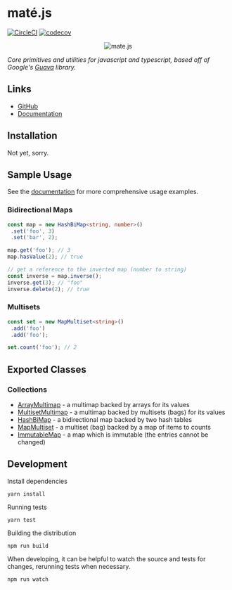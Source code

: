 # maté.js

[![CircleCI](https://circleci.com/gh/psastras/mate.js.svg?style=shield&circle-token=:circle-ci-badge-token)](https://circleci.com/gh/psastras/mate.js/tree/master)
[![codecov](https://codecov.io/gh/psastras/mate.js/branch/master/graph/badge.svg)](https://codecov.io/gh/psastras/mate.js)

<p align="center">
  <img src="https://psastras.github.io/mate.js/icon.png" alt="mate.js"/>
</p>

_Core primitives and utilities for javascript and typescript, based off of Google's [Guava](https://github.com/google/guava) library._

## Links

- [GitHub](https://github.com/psastras/mate.js)
- [Documentation](https://psastras.github.io/mate.js/)

## Installation

Not yet, sorry.

## Sample Usage

See the [documentation](https://psastras.github.io/mate.js/) for more comprehensive usage
examples.

### Bidirectional Maps

```typescript
const map = new HashBiMap<string, number>()
 .set('foo', 3)
 .set('bar', 2);

map.get('foo'); // 3
map.hasValue(2); // true

// get a reference to the inverted map (number to string)
const inverse = map.inverse();
inverse.get(3); // "foo"
inverse.delete(2); // true
```

### Multisets

```typescript
const set = new MapMultiset<string>()
 .add('foo')
 .add('foo');

set.count('foo'); // 2
```

## Exported Classes

### Collections

- [ArrayMultimap](https://psastras.github.io/mate.js/classes/_collections_arraymultimap_.arraymultimap.html) -
a multimap backed by arrays for its values
- [MultisetMultimap](https://psastras.github.io/mate.js/classes/_collections_multisetmultimap_.multisetmultimap.html) -
a multimap backed by multisets (bags) for its values
- [HashBiMap](https://psastras.github.io/mate.js/classes/_collections_hashbimap_.hashbimap.html) -
a bidirectional map backed by two hash tables
- [MapMultiset](https://psastras.github.io/mate.js/classes/_collections_mapmultiset_.mapmultiset.html) -
a multiset (bag) backed by a map of items to counts
- [ImmutableMap](https://psastras.github.io/mate.js/classes/_collections_immutablemap_.immutablemap.html) -
a map which is immutable (the entries cannot be changed)

## Development

Install dependencies

```shell
yarn install
```

Running tests

```shell
yarn test
```

Building the distribution

```shell
npm run build
```

When developing, it can be helpful to watch the source and tests for changes, rerunning
tests when necessary.

```shell
npm run watch
```